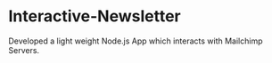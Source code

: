 # Interactive-Newsletter
Developed a light weight Node.js App which interacts with Mailchimp Servers.
